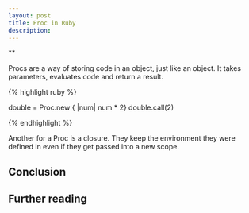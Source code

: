 ```yaml
---
layout: post
title: Proc in Ruby
description:
---
```

**

Procs are a way of storing code in an object, just like an object. It takes parameters, evaluates code and return a
result.


{% highlight ruby %}

double = Proc.new { |num| num * 2}
double.call(2)

{% endhighlight %}


Another for a Proc is a closure. They keep the environment they were defined in even if they get passed into a new
scope.


## Conclusion


## Further reading

